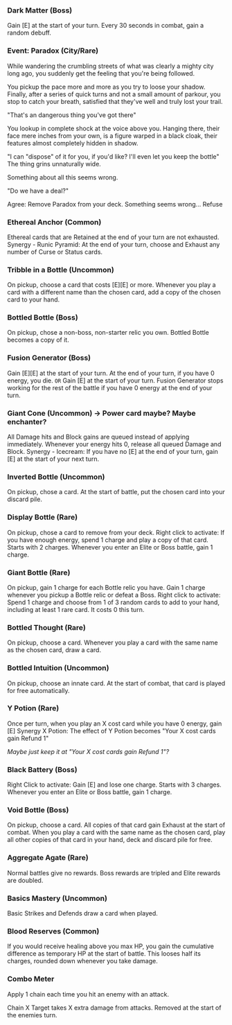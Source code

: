 ### Dark Matter (Boss)
	
Gain [E] at the start of your turn. Every 30 seconds in combat, gain a random debuff.

### Event: Paradox (City/Rare)
    
<only triggered if the player has the Paradox curse in their deck>
While wandering the crumbling streets of what was clearly a mighty city long ago, you suddenly get the feeling that you're being followed.

You pickup the pace more and more as you try to loose your shadow. Finally, after a series of quick turns and not a small amount of parkour, you stop to catch your breath, satisfied that they've well and truly lost your trail.

"That's an dangerous thing you've got there"

You lookup in complete shock at the voice above you. Hanging there, their face mere inches from your own, is a figure warped in a black cloak, their features almost completely hidden in shadow.

"I can "dispose" of it for you, if you'd like? I'll even let you keep the bottle" The thing grins unnaturally wide.

Something about all this seems wrong.

"Do we have a deal?"

Agree: Remove Paradox from your deck. Something seems wrong...
Refuse	

### Ethereal Anchor (Common)
	
Ethereal cards that are Retained at the end of your turn are not exhausted.
Synergy - Runic Pyramid:
    At the end of your turn, choose and Exhaust any number of Curse or Status cards.

### Tribble in a Bottle (Uncommon)
	
On pickup, choose a card that costs [E][E] or more. Whenever you play a card with a different name than the chosen card, add a copy of the chosen card to your hand.

### Bottled Bottle (Boss)
	
On pickup, chose a non-boss, non-starter relic you own. Bottled Bottle becomes a copy of it.

### Fusion Generator (Boss)
	
Gain [E][E] at the start of your turn. At the end of your turn, if you have 0 energy, you die.
    ```OR```
Gain [E] at the start of your turn. Fusion Generator stops working for the rest of the battle if you have 0 energy at the end of your turn.

### Giant Cone (Uncommon) -> Power card maybe? Maybe enchanter?
	
All Damage hits and Block gains are queued instead of applying immediately. Whenever your energy hits 0, release all queued Damage and Block.
Synergy - Icecream:
    If you have no [E] at the end of your turn, gain [E] at the start of your next turn.

### Inverted Bottle (Uncommon)
	
On pickup, chose a card. At the start of battle, put the chosen card into your discard pile.

### Display Bottle (Rare)
	
On pickup, chose a card to remove from your deck. Right click to activate: If you have enough energy, spend 1 charge and play a copy of that card. Starts with 2 charges. Whenever you enter an Elite or Boss battle, gain 1 charge.

### Giant Bottle (Rare)
	
On pickup, gain 1 charge for each Bottle relic you have. Gain 1 charge whenever you pickup a Bottle relic or defeat a Boss. Right click to activate: Spend 1 charge and choose from 1 of 3 random cards to add to your hand, including at least 1 rare card. It costs 0 this turn.

### Bottled Thought (Rare)
	
On pickup, choose a card. Whenever you play a card with the same name as the chosen card, draw a card.

### Bottled Intuition (Uncommon)
	
On pickup, choose an innate card. At the start of combat, that card is played for free automatically.

### Y Potion (Rare)
	
Once per turn, when you play an X cost card while you have 0 energy, gain [E]
Synergy X Potion:
    The effect of Y Potion becomes "Your X cost cards gain Refund 1"
    
*Maybe just keep it at "Your X cost cards gain Refund 1"?*

### Black Battery (Boss)
	
Right Click to activate: Gain [E] and lose one charge. Starts with 3 charges. Whenever you enter an Elite or Boss battle, gain 1 charge.

### Void Bottle (Boss)
	
On pickup, choose a card. All copies of that card gain Exhaust at the start of combat. When you play a card with the same name as the chosen card, play all other copies of that card in your hand, deck and discard pile for free.

### Aggregate Agate (Rare)
	
Normal battles give no rewards. Boss rewards are tripled and Elite rewards are doubled.

### Basics Mastery (Uncommon)
	
Basic Strikes and Defends draw a card when played.

### Blood Reserves (Common)
	
If you would receive healing above you max HP, you gain the cumulative difference as temporary HP at the start of battle. This looses half its charges, rounded down whenever you take damage.

### Combo Meter
	
Apply 1 chain each time you hit an enemy with an attack.

Chain X
    Target takes X extra damage from attacks. Removed at the start of the enemies turn.